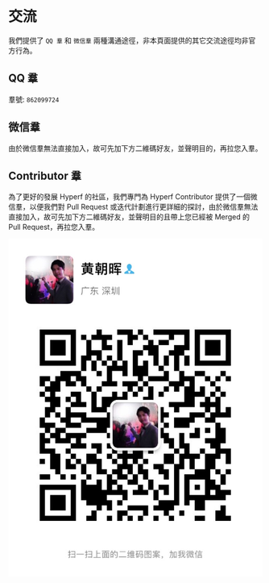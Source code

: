 # 交流

我們提供了 `QQ 羣` 和 `微信羣` 兩種溝通途徑，非本頁面提供的其它交流途徑均非官方行為。

## QQ 羣

羣號: `862099724`

## 微信羣

由於微信羣無法直接加入，故可先加下方二維碼好友，並聲明目的，再拉您入羣。

## Contributor 羣

為了更好的發展 Hyperf 的社區，我們專門為 Hyperf Contributor 提供了一個微信羣，以便我們對 Pull Request 或迭代計劃進行更詳細的探討，由於微信羣無法直接加入，故可先加下方二維碼好友，並聲明目的且帶上您已經被 Merged 的 Pull Request，再拉您入羣。

![wechat](./imgs/wechat.jpg ':size=375')
